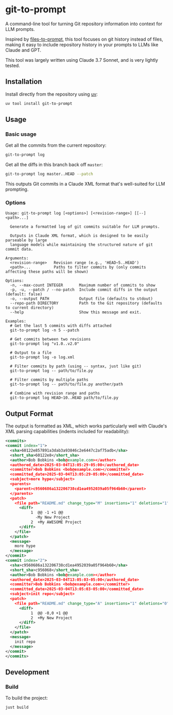 # git-to-prompt

A command-line tool for turning Git repository information into context for LLM prompts.

Inspired by [files-to-prompt](https://github.com/simonw/files-to-prompt), this tool focuses on git history instead of files, making it easy to include repository history in your prompts to LLMs like Claude and GPT.

This tool was largely written using Claude 3.7 Sonnet, and is very lightly tested.

## Installation

Install directly from the repository using [uv](https://github.com/astral-sh/uv):

```bash
uv tool install git-to-prompt
```

## Usage

### Basic usage

Get all the commits from the current repository:

```bash
git-to-prompt log
```

Get all the diffs in this branch back off `master`:

```bash
git-to-prompt log master..HEAD --patch
```

This outputs Git commits in a Claude XML format that's well-suited for LLM prompting.

### Options

```
Usage: git-to-prompt log [<options>] [<revision-range>] [[--] <path>...]

  Generate a formatted log of git commits suitable for LLM prompts.

  Outputs in Claude XML format, which is designed to be easily parseable by large
  language models while maintaining the structured nature of git commit data.

Arguments:
  <revision-range>   Revision range (e.g., 'HEAD~5..HEAD')
  <path>...          Paths to filter commits by (only commits affecting these paths will be shown)

Options:
  -n, --max-count INTEGER       Maximum number of commits to show
  -p, -u, --patch / --no-patch  Include commit diffs in the output (default: false)
  -o, --output PATH             Output file (defaults to stdout)
  --repo-path DIRECTORY         Path to the Git repository (defaults to current directory)
  --help                        Show this message and exit.

Examples:
  # Get the last 5 commits with diffs attached
  git-to-prompt log -n 5 --patch

  # Get commits between two revisions
  git-to-prompt log "v1.0..v2.0"

  # Output to a file
  git-to-prompt log -o log.xml

  # Filter commits by path (using -- syntax, just like git)
  git-to-prompt log -- path/to/file.py

  # Filter commits by multiple paths
  git-to-prompt log -- path/to/file.py another/path

  # Combine with revision range and paths
  git-to-prompt log HEAD~10..HEAD path/to/file.py
```

## Output Format

The output is formatted as XML, which works particularly well with Claude's XML parsing capabilities (indents included for readability):

```xml
<commits>
<commit index="1">
  <sha>60122e857891a3dab3a93846c2e6447c2af75adb</sha>
  <short_sha>60122e8</short_sha>
  <author>Bob Bobkins <bob@example.com></author>
  <authored_date>2025-03-04T13:05:29-05:00</authored_date>
  <committer>Bob Bobkins <bob@example.com></committer>
  <committed_date>2025-03-04T13:05:29-05:00</committed_date>
  <subject>more hype</subject>
  <parents>
    <parent>c9560686a132206738cd1ea4952039a05f964b60</parent>
  </parents>
  <patch>
    <file path="README.md" change_type="M" insertions="1" deletions="1">
      <diff>
           1  @@ -1 +1 @@
             -My New Project
           2  +My AWESOME Project
      </diff>
    </file>
  </patch>
  <message>
    more hype
  </message>
</commit>
<commit index="2">
  <sha>c9560686a132206738cd1ea4952039a05f964b60</sha>
  <short_sha>c956068</short_sha>
  <author>Bob Bobkins <bob@example.com></author>
  <authored_date>2025-03-04T13:05:03-05:00</authored_date>
  <committer>Bob Bobkins <bob@example.com></committer>
  <committed_date>2025-03-04T13:05:03-05:00</committed_date>
  <subject>init repo</subject>
  <patch>
    <file path="README.md" change_type="A" insertions="1" deletions="0">
      <diff>
           1  @@ -0,0 +1 @@
           2  +My New Project
      </diff>
    </file>
  </patch>
  <message>
    init repo
  </message>
</commit>
</commits>
```

## Development

### Build

To build the project:

```bash
just build
```
